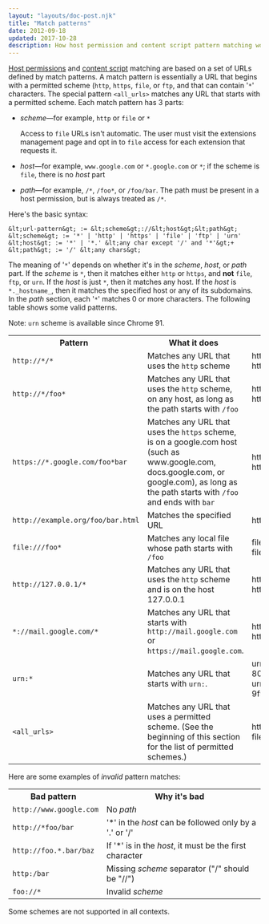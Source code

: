 ```yaml
---
layout: "layouts/doc-post.njk"
title: "Match patterns"
date: 2012-09-18
updated: 2017-10-28
description: How host permission and content script pattern matching works, with examples.
---
```


[Host permissions][1] and [content script][2] matching are based on a set of URLs defined by match
patterns. A match pattern is essentially a URL that begins with a permitted scheme (`http`, `https`,
`file`, or `ftp`, and that can contain '`*`' characters. The special pattern `<all_urls>` matches
any URL that starts with a permitted scheme. Each match pattern has 3 parts:

- _scheme_—for example, `http` or `file` or `*`

  <div class="aside aside--note">Access to <code>file</code> URLs isn't automatic. The user must visit the extensions management page and opt in to <code>file</code> access for each extension that requests it.</div>

- _host_—for example, `www.google.com` or `*.google.com` or `*`; if the scheme is `file`, there is
  no _host_ part
- _path_—for example, `/*`, `/foo*`, or `/foo/bar`. The path must be present in a host permission,
  but is always treated as `/*`.

Here's the basic syntax:

```text
&lt;url-pattern&gt; := &lt;scheme&gt;://&lt;host&gt;&lt;path&gt;
&lt;scheme&gt; := '*' | 'http' | 'https' | 'file' | 'ftp' | 'urn'
&lt;host&gt; := '*' | '*.' &lt;any char except '/' and '*'&gt;+
&lt;path&gt; := '/' &lt;any chars&gt;
```

The meaning of '`*`' depends on whether it's in the _scheme_, _host_, or _path_ part. If the
_scheme_ is `*`, then it matches either `http` or `https`, and **not** `file`, `ftp`, or `urn`. If the
_host_ is just `*`, then it matches any host. If the _host_ is `*._hostname_`, then it matches the
specified host or any of its subdomains. In the _path_ section, each '`*`' matches 0 or more
characters. The following table shows some valid patterns.

Note: `urn` scheme is available since Chrome 91.

<table class="fixed-table width-full"><tbody><tr><th style="margin-left:0; padding-left:0">Pattern</th><th style="margin-left:0; padding-left:0">What it does</th><th style="margin-left:0; padding-left:0">Examples of matching URLs</th></tr><tr><td><code>http://*/*</code></td><td>Matches any URL that uses the <code>http</code> scheme</td><td>http://www.google.com/<br>http://example.org/foo/bar.html</td></tr><tr><td><code>http://*/foo*</code></td><td>Matches any URL that uses the <code>http</code> scheme, on any host, as long as the path starts with <code>/foo</code></td><td>http://example.com/foo/bar.html<br>http://www.google.com/foo<b></b></td></tr><tr><td><code>https://*.google.com/foo*bar</code></td><td>Matches any URL that uses the <code>https</code> scheme, is on a google.com host (such as www.google.com, docs.google.com, or google.com), as long as the path starts with <code>/foo</code> and ends with <code>bar</code></td><td>https://www.google.com/foo/baz/bar<br>https://docs.google.com/foobar</td></tr><tr><td><code>http://example.org/foo/bar.html</code></td><td>Matches the specified URL</td><td>http://example.org/foo/bar.html</td></tr><tr><td><code>file:///foo*</code></td><td>Matches any local file whose path starts with <code>/foo</code></td><td>file:///foo/bar.html<br>file:///foo</td></tr><tr><td><code>http://127.0.0.1/*</code></td><td>Matches any URL that uses the <code>http</code> scheme and is on the host 127.0.0.1</td><td>http://127.0.0.1/<br>http://127.0.0.1/foo/bar.html</td></tr><tr><td><code>*://mail.google.com/*</code></td><td>Matches any URL that starts with <code>http://mail.google.com</code> or <code>https://mail.google.com</code>.</td><td>http://mail.google.com/foo/baz/bar<br>https://mail.google.com/foobar</td></tr><tr><td><code>urn:*</code></td><td>Matches any URL that starts with <code>urn:</code>.</td><td>urn:uuid:54723bea-c94e-480e-80c8-a69846c3f582<br>urn:uuid:cfa40aff-07df-45b2-9f95-e023bcf4a6da</td></tr><tr><td><code>&lt;all_urls&gt;</code></td><td>Matches any URL that uses a permitted scheme. (See the beginning of this section for the list of permitted schemes.)</td><td>http://example.org/foo/bar.html<br>file:///bar/baz.html</td></tr></tbody></table>

Here are some examples of _invalid_ pattern matches:

<table class="fixed-table width-full"><tbody><tr><th style="margin-left:0; padding-left:0">Bad pattern</th><th style="margin-left:0; padding-left:0">Why it's bad</th></tr><tr><td><code>http://www.google.com</code></td><td>No <em>path</em></td></tr><tr><td><code>http://*foo/bar</code></td><td>'*' in the <em>host</em> can be followed only by a '.' or '/'</td></tr><tr><td><code>http://foo.*.bar/baz&nbsp;</code></td><td>If '*' is in the <em>host</em>, it must be the first character</td></tr><tr><td><code>http:/bar</code></td><td>Missing <em>scheme</em> separator ("/" should be "//")</td></tr><tr><td><code>foo://*</code></td><td>Invalid <em>scheme</em></td></tr></tbody></table>

Some schemes are not supported in all contexts.

[1]: /docs/extensions/mv3/declare_permissions#host-permissions
[2]: /docs/extensions/mv3/content_scripts

